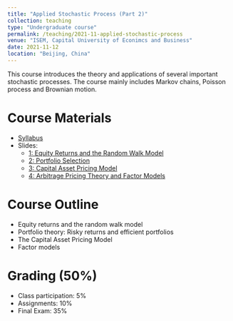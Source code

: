 ```yaml
---
title: "Applied Stochastic Process (Part 2)"
collection: teaching
type: "Undergraduate course"
permalink: /teaching/2021-11-applied-stochastic-process
venue: "ISEM, Capital University of Econimcs and Business"
date: 2021-11-12
location: "Beijing, China"
---
```


This course introduces the theory and applications of several important stochastic processes. The course mainly includes Markov chains, Poisson process and Brownian motion.

Course Materials
======
* [Syllabus](https://github.com/cheungyinglun/cheungyinglun.github.io/raw/master/files/teaching/2022-04-financial-modelling/Syllabus.pdf)
* Slides:
	* [1: Equity Returns and the Random Walk Model](https://github.com/cheungyinglun/cheungyinglun.github.io/raw/master/files/teaching/2022-04-financial-modelling/01_Returns.pdf)
	* [2: Portfolio Selection](https://github.com/cheungyinglun/cheungyinglun.github.io/raw/master/files/teaching/2022-04-financial-modelling/02_Portfolio.pdf)
	* [3: Capital Asset Pricing Model](https://github.com/cheungyinglun/cheungyinglun.github.io/raw/master/files/teaching/2022-04-financial-modelling/03_CAPM.pdf)
	* [4: Arbitrage Pricing Theory and Factor Models](https://github.com/cheungyinglun/cheungyinglun.github.io/raw/master/files/teaching/2022-04-financial-modelling/04_FactorModel.pdf)
  
Course Outline
======
* Equity returns and the random walk model
* Portfolio theory: Risky returns and efficient portfolios
* The Capital Asset Pricing Model
* Factor models

Grading (50%)
======
* Class participation: 5%
* Assignments: 10%
* Final Exam: 35%

